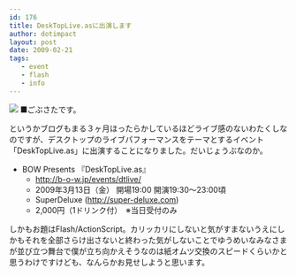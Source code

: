 ```yaml
---
id: 176
title: DeskTopLive.asに出演します
author: dotimpact
layout: post
date: 2009-02-21
tags:
   - event
   - flash
   - info
---
```

<img class="img_R" src="http://b-o-w.jp/blog/wp-content/uploads/dtl_0313-300x212.jpg" /> ■ごぶさたです。

というかブログもまる３ヶ月ほったらかしているほどライブ感のないわたくしなのですが、デスクトップのライブパフォーマンスをテーマとするイベント「DeskTopLive.as」に出演することになりました。だいじょうぶなのか。

  * BOW Presents 『DeskTopLive.as』 
      * <http://b-o-w.jp/events/dtlive/>
      * 2009年3月13日（金） 開場19:00 開演19:30～23:00頃
      * SuperDeluxe (<http://super-deluxe.com>)
      * 2,000円（1ドリンク付）　※当日受付のみ

しかもお題はFlash/ActionScript。カリッカリにしないと気がすまないうえにしかもそれを全部さらけ出さないと終わった気がしないことでゆうめいなみなさまが並び立つ舞台で僕が立ち向かえそうなのは紙オムツ交換のスピードくらいかと思うわけですけども、なんらかお見せしようと思います。
